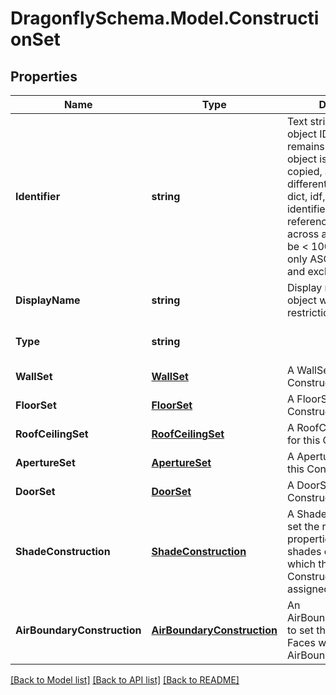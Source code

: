 
# DragonflySchema.Model.ConstructionSet

## Properties

Name | Type | Description | Notes
------------ | ------------- | ------------- | -------------
**Identifier** | **string** | Text string for a unique object ID. This identifier remains constant as the object is mutated, copied, and serialized to different formats (eg. dict, idf, osm). This identifier is also used to reference the object across a Model. It must be &lt; 100 characters, use only ASCII characters and exclude (, ; ! \\n \\t). | 
**DisplayName** | **string** | Display name of the object with no character restrictions. | [optional] 
**Type** | **string** |  | [optional] [default to "ConstructionSet"]
**WallSet** | [**WallSet**](WallSet.md) | A WallSet object for this ConstructionSet. | [optional] 
**FloorSet** | [**FloorSet**](FloorSet.md) | A FloorSet object for this ConstructionSet. | [optional] 
**RoofCeilingSet** | [**RoofCeilingSet**](RoofCeilingSet.md) | A RoofCeilingSet object for this ConstructionSet. | [optional] 
**ApertureSet** | [**ApertureSet**](ApertureSet.md) | A ApertureSet object for this ConstructionSet. | [optional] 
**DoorSet** | [**DoorSet**](DoorSet.md) | A DoorSet object for this ConstructionSet. | [optional] 
**ShadeConstruction** | [**ShadeConstruction**](ShadeConstruction.md) | A ShadeConstruction to set the reflectance properties of all outdoor shades of all objects to which this ConstructionSet is assigned. | [optional] 
**AirBoundaryConstruction** | [**AirBoundaryConstruction**](AirBoundaryConstruction.md) | An AirBoundaryConstruction to set the properties of Faces with an AirBoundary type. | [optional] 

[[Back to Model list]](../README.md#documentation-for-models)
[[Back to API list]](../README.md#documentation-for-api-endpoints)
[[Back to README]](../README.md)


